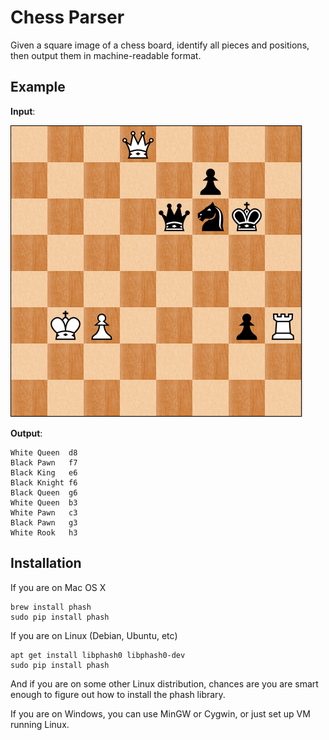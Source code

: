 # Chess Parser

Given a square image of a chess board, identify all pieces and positions,
then output them in machine-readable format.

## Example

**Input**:

![example chess board image](./img/004.png)

**Output**:

```
White Queen  d8
Black Pawn   f7
Black King   e6
Black Knight f6
Black Queen  g6
White Queen  b3
White Pawn   c3
Black Pawn   g3
White Rook   h3
```

## Installation

If you are on Mac OS X
```
brew install phash
sudo pip install phash
```

If you are on Linux (Debian, Ubuntu, etc)
```
apt get install libphash0 libphash0-dev
sudo pip install phash
```

And if you are on some other Linux distribution, chances are
you are smart enough to figure out how to install the phash
library.

If you are on Windows, you can use MinGW or Cygwin, or just
set up VM running Linux.
